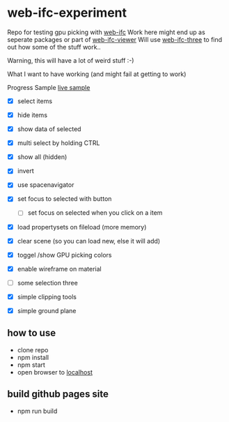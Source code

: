# web-ifc-experiment

Repo for testing gpu picking with [web-ifc](https://github.com/tomvandig/web-ifc)
Work here might end up as seperate packages or part of [web-ifc-viewer](https://github.com/agviegas/web-ifc-viewer)
Will use [web-ifc-three](https://github.com/tomvandig/web-ifc-three) to find out how some of the stuff work..

Warning, this will have a lot of weird stuff :-)

What I want to have working (and might fail at getting to work)

Progress Sample [live sample](https://vegarringdal.github.io/web-ifc-experiment/)

* [x] select items
* [x] hide items
* [x] show data of selected
* [x] multi select by holding CTRL 
* [x] show all (hidden)
* [x] invert
* [x] use spacenavigator
* [x] set focus to selected with button
  * [ ] set focus on selected when you click on a item 
* [x] load propertysets on fileload (more memory)
* [x] clear scene (so you can load new, else it will add)
* [x] toggel /show GPU picking colors
* [x] enable wireframe on material
* [ ] some selection three
* [x] simple clipping tools
* [x] simple ground plane


## how to use

* clone repo
* npm install
* npm start
* open browser to [localhost](http://localhost)

## build github pages site
* npm run build




